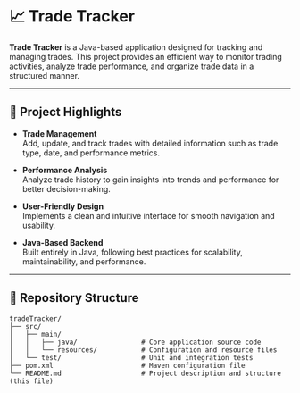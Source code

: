 # 📈 Trade Tracker

**Trade Tracker** is a Java-based application designed for tracking and managing trades. This project provides an efficient way to monitor trading activities, analyze trade performance, and organize trade data in a structured manner.

---

## 🌟 Project Highlights

- **Trade Management**  
  Add, update, and track trades with detailed information such as trade type, date, and performance metrics.

- **Performance Analysis**  
  Analyze trade history to gain insights into trends and performance for better decision-making.

- **User-Friendly Design**  
  Implements a clean and intuitive interface for smooth navigation and usability.

- **Java-Based Backend**  
  Built entirely in Java, following best practices for scalability, maintainability, and performance.

---

## 📂 Repository Structure

```plaintext
tradeTracker/
├── src/
│   ├── main/
│   │   ├── java/                # Core application source code
│   │   └── resources/           # Configuration and resource files
│   └── test/                    # Unit and integration tests
├── pom.xml                      # Maven configuration file
└── README.md                    # Project description and structure (this file)
```
